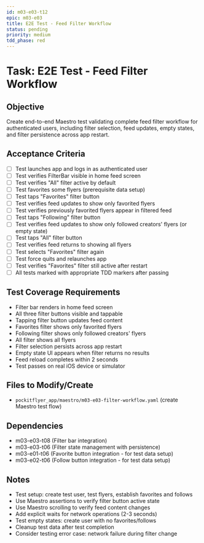 ```yaml
---
id: m03-e03-t12
epic: m03-e03
title: E2E Test - Feed Filter Workflow
status: pending
priority: medium
tdd_phase: red
---
```


# Task: E2E Test - Feed Filter Workflow

## Objective
Create end-to-end Maestro test validating complete feed filter workflow for authenticated users, including filter selection, feed updates, empty states, and filter persistence across app restart.

## Acceptance Criteria
- [ ] Test launches app and logs in as authenticated user
- [ ] Test verifies FilterBar visible in home feed screen
- [ ] Test verifies "All" filter active by default
- [ ] Test favorites some flyers (prerequisite data setup)
- [ ] Test taps "Favorites" filter button
- [ ] Test verifies feed updates to show only favorited flyers
- [ ] Test verifies previously favorited flyers appear in filtered feed
- [ ] Test taps "Following" filter button
- [ ] Test verifies feed updates to show only followed creators' flyers (or empty state)
- [ ] Test taps "All" filter button
- [ ] Test verifies feed returns to showing all flyers
- [ ] Test selects "Favorites" filter again
- [ ] Test force quits and relaunches app
- [ ] Test verifies "Favorites" filter still active after restart
- [ ] All tests marked with appropriate TDD markers after passing

## Test Coverage Requirements
- Filter bar renders in home feed screen
- All three filter buttons visible and tappable
- Tapping filter button updates feed content
- Favorites filter shows only favorited flyers
- Following filter shows only followed creators' flyers
- All filter shows all flyers
- Filter selection persists across app restart
- Empty state UI appears when filter returns no results
- Feed reload completes within 2 seconds
- Test passes on real iOS device or simulator

## Files to Modify/Create
- `pockitflyer_app/maestro/m03-e03-filter-workflow.yaml` (create Maestro test flow)

## Dependencies
- m03-e03-t08 (Filter bar integration)
- m03-e03-t06 (Filter state management with persistence)
- m03-e01-t06 (Favorite button integration - for test data setup)
- m03-e02-t06 (Follow button integration - for test data setup)

## Notes
- Test setup: create test user, test flyers, establish favorites and follows
- Use Maestro assertions to verify filter button active state
- Use Maestro scrolling to verify feed content changes
- Add explicit waits for network operations (2-3 seconds)
- Test empty states: create user with no favorites/follows
- Cleanup test data after test completion
- Consider testing error case: network failure during filter change
